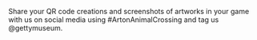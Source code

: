 Share your QR code creations and screenshots of artworks in your game with us on social media using #ArtonAnimalCrossing and tag us @gettymuseum.
